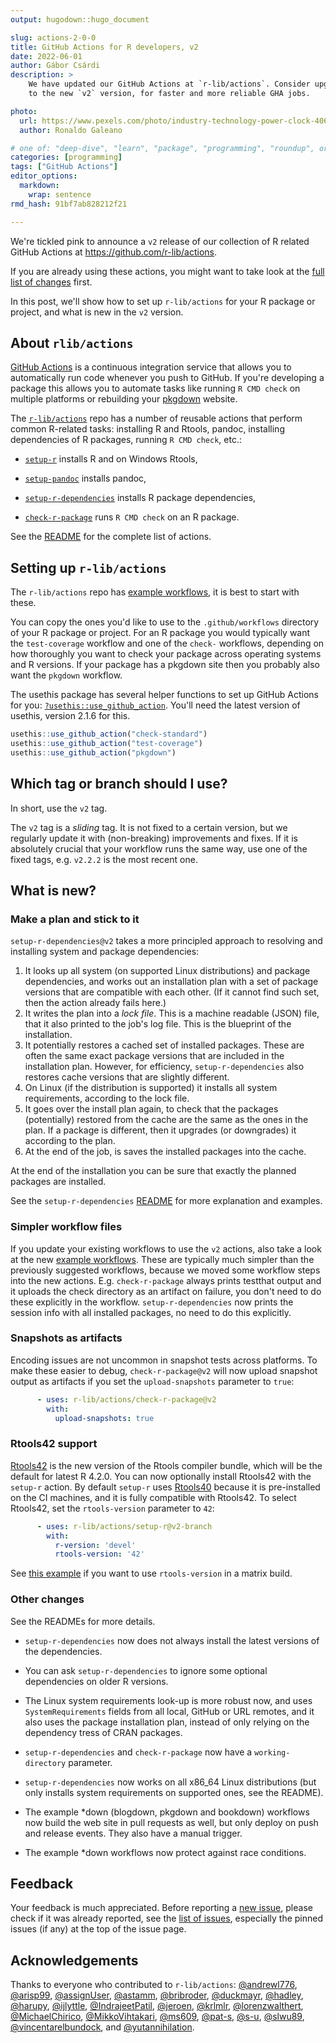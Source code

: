 ```yaml
---
output: hugodown::hugo_document

slug: actions-2-0-0
title: GitHub Actions for R developers, v2
date: 2022-06-01
author: Gábor Csárdi
description: >
    We have updated our GitHub Actions at `r-lib/actions`. Consider upgrading
    to the new `v2` version, for faster and more reliable GHA jobs.

photo:
  url: https://www.pexels.com/photo/industry-technology-power-clock-4069389
  author: Ronaldo Galeano

# one of: "deep-dive", "learn", "package", "programming", "roundup", or "other"
categories: [programming] 
tags: ["GitHub Actions"]
editor_options:
  markdown:
    wrap: sentence
rmd_hash: 91bf7ab828212f21

---
```


<!--
TODO:
* [x] Look over / edit the post's title in the yaml
* [x] Edit (or delete) the description; note this appears in the Twitter card
* [x] Pick category and tags (see existing with [`hugodown::tidy_show_meta()`](https://rdrr.io/pkg/hugodown/man/use_tidy_post.html))
* [x] Find photo & update yaml metadata
* [x] Create `thumbnail-sq.jpg`; height and width should be equal
* [x] Create `thumbnail-wd.jpg`; width should be >5x height
* [x] [`hugodown::use_tidy_thumbnails()`](https://rdrr.io/pkg/hugodown/man/use_tidy_post.html)
* [x] Add intro sentence, e.g. the standard tagline for the package
* [x] [`usethis::use_tidy_thanks()`](https://usethis.r-lib.org/reference/use_tidy_thanks.html)
-->

We're tickled pink to announce a `v2` release of our collection of R related GitHub Actions at <https://github.com/r-lib/actions>.

If you are already using these actions, you might want to take look at the [full list of changes](https://github.com/r-lib/actions/releases/tag/v2) first.

In this post, we'll show how to set up `r-lib/actions` for your R package or project, and what is new in the `v2` version.

## About `rlib/actions`

[GitHub Actions](https://github.com/features/actions) is a continuous integration service that allows you to automatically run code whenever you push to GitHub. If you're developing a package this allows you to automate tasks like running `R CMD check` on multiple platforms or rebuilding your [pkgdown](https://pkgdown.r-lib.org/) website.

The [`r-lib/actions`](https://github.com/r-lib/actions#readme) repo has a number of reusable actions that perform common R-related tasks: installing R and Rtools, pandoc, installing dependencies of R packages, running `R CMD check`, etc.:

-   [`setup-r`](https://github.com/r-lib/actions/tree/v2/setup-r#readme) installs R and on Windows Rtools,

-   [`setup-pandoc`](https://github.com/r-lib/actions/tree/v2/setup-pandoc#readme) installs pandoc,

-   [`setup-r-dependencies`](https://github.com/r-lib/actions/tree/v2/setup-r-dependencies#readme) installs R package dependencies,

-   [`check-r-package`](https://github.com/r-lib/actions/tree/v2/check-r-package#readme) runs `R CMD check` on an R package.

See the [README](https://github.com/r-lib/actions#readme) for the complete list of actions.

## Setting up `r-lib/actions`

The `r-lib/actions` repo has [example workflows](https://github.com/r-lib/actions/tree/v2-branch/examples#example-workflows), it is best to start with these.

You can copy the ones you'd like to use to the `.github/workflows` directory of your R package or project. For an R package you would typically want the `test-coverage` workflow and one of the `check-` workflows, depending on how thoroughly you want to check your package across operating systems and R versions. If your package has a pkgdown site then you probably also want the `pkgdown` workflow.

The usethis package has several helper functions to set up GitHub Actions for you: [`?usethis::use_github_action`](https://usethis.r-lib.org/reference/github_actions.html). You'll need the latest version of usethis, version 2.1.6 for this.

``` r
usethis::use_github_action("check-standard")
usethis::use_github_action("test-coverage")
usethis::use_github_action("pkgdown")
```

## Which tag or branch should I use?

In short, use the `v2` tag.

The `v2` tag is a *sliding* tag. It is not fixed to a certain version, but we regularly update it with (non-breaking) improvements and fixes. If it is absolutely crucial that your workflow runs the same way, use one of the fixed tags, e.g. `v2.2.2` is the most recent one.

## What is new?

### Make a plan and stick to it

`setup-r-dependencies@v2` takes a more principled approach to resolving and installing system and package dependencies:

1.  It looks up all system (on supported Linux distributions) and package dependencies, and works out an installation plan with a set of package versions that are compatible with each other. (If it cannot find such set, then the action already fails here.)
2.  It writes the plan into a *lock file*. This is a machine readable (JSON) file, that it also printed to the job's log file. This is the blueprint of the installation.
3.  It potentially restores a cached set of installed packages. These are often the same exact package versions that are included in the installation plan. However, for efficiency, `setup-r-dependencies` also restores cache versions that are slightly different.
4.  On Linux (if the distribution is supported) it installs all system requirements, according to the lock file.
5.  It goes over the install plan again, to check that the packages (potentially) restored from the cache are the same as the ones in the plan. If a package is different, then it upgrades (or downgrades) it according to the plan.
6.  At the end of the job, is saves the installed packages into the cache.

At the end of the installation you can be sure that exactly the planned packages are installed.

See the `setup-r-dependencies` [README](https://github.com/r-lib/actions/tree/v2-branch/setup-r-dependencies#readme) for more explanation and examples.

### Simpler workflow files

If you update your existing workflows to use the `v2` actions, also take a look at the new [example workflows](https://github.com/r-lib/actions/tree/v2/examples). These are typically much simpler than the previously suggested workflows, because we moved some workflow steps into the new actions. E.g. `check-r-package` always prints testthat output and it uploads the check directory as an artifact on failure, you don't need to do these explicitly in the workflow. `setup-r-dependencies` now prints the session info with all installed packages, no need to do this explicitly.

### Snapshots as artifacts

Encoding issues are not uncommon in snapshot tests across platforms. To make these easier to debug, `check-r-package@v2` will now upload snapshot output as artifacts if you set the `upload-snapshots` parameter to `true`:

``` yaml
      - uses: r-lib/actions/check-r-package@v2
        with:
          upload-snapshots: true
```

### Rtools42 support

[Rtools42](https://www.r-project.org/nosvn/winutf8/ucrt3/web/rtools.html) is the new version of the Rtools compiler bundle, which will be the default for latest R 4.2.0. You can now optionally install Rtools42 with the `setup-r` action. By default `setup-r` uses [Rtools40](https://cran.r-project.org/bin/windows/Rtools/rtools40.html) because it is pre-installed on the CI machines, and it is fully compatible with Rtools42. To select Rtools42, set the `rtools-version` parameter to `42`:

``` yaml
      - uses: r-lib/actions/setup-r@v2-branch
        with:
          r-version: 'devel'
          rtools-version: '42'
```

See [this example](https://github.com/r-lib/actions/blob/27ac87278d916382a04662af42392f3c921ee37e/.github/workflows/check-full.yaml) if you want to use `rtools-version` in a matrix build.

### Other changes

See the READMEs for more details.

-   `setup-r-dependencies` now does not always install the latest versions of the dependencies.

-   You can ask `setup-r-dependencies` to ignore some optional dependencies on older R versions.

-   The Linux system requirements look-up is more robust now, and uses `SystemRequirements` fields from all local, GitHub or URL remotes, and it also uses the package installation plan, instead of only relying on the dependency tress of CRAN packages.

-   `setup-r-dependencies` and `check-r-package` now have a `working-directory` parameter.

-   `setup-r-dependencies` now works on all x86_64 Linux distributions (but only installs system requirements on supported ones, see the README).

-   The example \*down (blogdown, pkgdown and bookdown) workflows now build the web site in pull requests as well, but only deploy on push and release events. They also have a manual trigger.

-   The example \*down workflows now protect against race conditions.

## Feedback

Your feedback is much appreciated. Before reporting a [new issue](https://github.com/r-lib/actions/issues/new/choose), please check if it was already reported, see the [list of issues](https://github.com/r-lib/actions/issues), especially the pinned issues (if any) at the top of the issue page.

## Acknowledgements

Thanks to everyone who contributed to `r-lib/actions`: [@andrewl776](https://github.com/andrewl776), [@arisp99](https://github.com/arisp99), [@assignUser](https://github.com/assignUser), [@astamm](https://github.com/astamm), [@bribroder](https://github.com/bribroder), [@duckmayr](https://github.com/duckmayr), [@hadley](https://github.com/hadley), [@harupy](https://github.com/harupy), [@ijlyttle](https://github.com/ijlyttle), [@IndrajeetPatil](https://github.com/IndrajeetPatil), [@jeroen](https://github.com/jeroen), [@krlmlr](https://github.com/krlmlr), [@lorenzwalthert](https://github.com/lorenzwalthert), [@MichaelChirico](https://github.com/MichaelChirico), [@MikkoVihtakari](https://github.com/MikkoVihtakari), [@ms609](https://github.com/ms609), [@pat-s](https://github.com/pat-s), [@s-u](https://github.com/s-u), [@slwu89](https://github.com/slwu89), [@vincentarelbundock](https://github.com/vincentarelbundock), and [@yutannihilation](https://github.com/yutannihilation).

